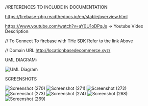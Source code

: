 //REFERENCES TO INCLUDE IN DOCUMENTATION


https://firebase-php.readthedocs.io/en/stable/overview.html 

https://www.youtube.com/watch?v=aY0U1oDPqJs  -> Youtube Video Description

// To Connect To firebase with THe SDK Refer to the link Above

// Domain URL
 http://locationbasedecommerce.xyz/


UML DIAGRAM: 

![UML Diagram](https://user-images.githubusercontent.com/71724387/177983006-9e5b2b97-e4f9-4845-9152-2589ec38314c.png)


SCREENSHOTS

![Screenshot (270)](https://user-images.githubusercontent.com/71724387/193030985-ad78e0f8-0b6a-4b33-88f9-2d345987ae06.png)
![Screenshot (271)](https://user-images.githubusercontent.com/71724387/193031002-e10d9354-f63f-492a-8e6d-aedc0903ea96.png)
![Screenshot (272)](https://user-images.githubusercontent.com/71724387/193031011-854da47a-4631-42aa-9b7e-72d2f98b7ae0.png)
![Screenshot (273)](https://user-images.githubusercontent.com/71724387/193031013-e4e944bb-07f5-436a-9c53-dff203fe8f97.png)
![Screenshot (274)](https://user-images.githubusercontent.com/71724387/193031021-bf0e1024-28c7-44f4-bee9-f47ec0694a2c.png)
![Screenshot (268)](https://user-images.githubusercontent.com/71724387/193031031-c17b787b-2cfd-4267-80b8-24f7e62ae5a9.png)
![Screenshot (269)](https://user-images.githubusercontent.com/71724387/193031037-cd7f2f4b-9563-44a8-addb-a8786036cddf.png)
